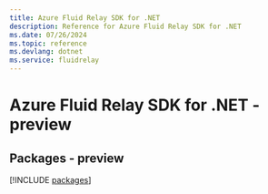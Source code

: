 ```yaml
---
title: Azure Fluid Relay SDK for .NET
description: Reference for Azure Fluid Relay SDK for .NET
ms.date: 07/26/2024
ms.topic: reference
ms.devlang: dotnet
ms.service: fluidrelay
---
```

# Azure Fluid Relay SDK for .NET - preview
## Packages - preview
[!INCLUDE [packages](fluid-relay-index.md)]